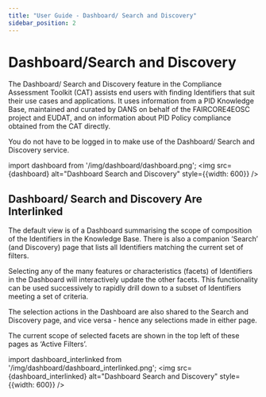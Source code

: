 ```yaml
---
title: "User Guide - Dashboard/ Search and Discovery"
sidebar_position: 2
---
```


# Dashboard/Search and Discovery

The Dashboard/ Search and Discovery feature in the Compliance Assessment Toolkit (CAT) assists end users with finding Identifiers that suit their use cases and applications. It uses information from a PID Knowledge Base, maintained and curated by DANS on behalf of the FAIRCORE4EOSC project and EUDAT, and on information about PID Policy compliance obtained from the CAT directly.

You do not have to be logged in to make use of the Dashboard/ Search and Discovery service.

import dashboard from '/img/dashboard/dashboard.png';
<img src={dashboard} alt="Dashboard Search and Discovery" style={{width: 600}} />

## Dashboard/ Search and Discovery Are Interlinked

The default view is of a Dashboard summarising the scope of composition of the Identifiers in the Knowledge Base. There is also a companion ‘Search’ (and Discovery) page that lists all Identifiers matching the current set of filters.

Selecting any of the many features or characteristics (facets) of Identifiers in the Dashboard will interactively update the other facets. This functionality can be used successively to rapidly drill down to a subset of Identifiers meeting a set of criteria.

The selection actions in the Dashboard are also shared to the Search and Discovery page, and vice versa - hence any selections made in either page. 

The current scope of selected facets are shown in the top left of these pages as ‘Active Filters’. 

import dashboard_interlinked from '/img/dashboard/dashboard_interlinked.png';
<img src={dashboard_interlinked} alt="Dashboard Search and Discovery" style={{width: 600}} />



